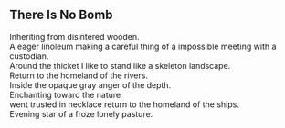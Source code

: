 There Is No Bomb
----------------
Inheriting from disintered wooden.  
A eager linoleum making a careful thing of a impossible meeting with a custodian.  
Around the thicket I like to stand like a skeleton landscape.  
Return to the homeland of the rivers.  
Inside the opaque gray anger of the depth.  
Enchanting toward the nature  
went trusted in necklace return to the homeland of the ships.  
Evening star of a froze lonely pasture.  

